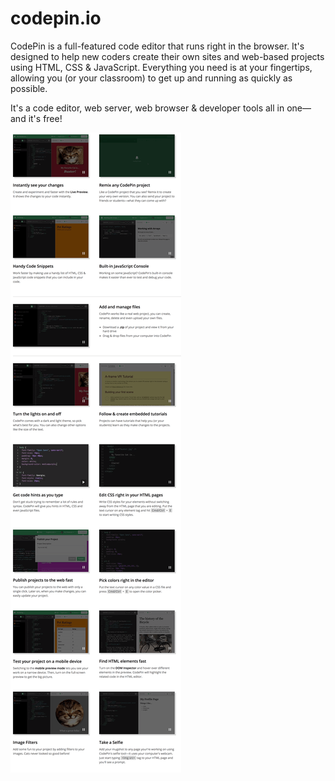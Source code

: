 # codepin.io
CodePin is a full-featured code editor that runs right in the browser. It's designed to help new coders create their own sites and web-based projects using HTML, CSS & JavaScript. Everything you need is at your fingertips, allowing you (or your classroom) to get up and running as quickly as possible.

It's a code editor, web server, web browser & developer tools all in one—and it's free!

![Codepin Features](https://raw.githubusercontent.com/CodepinIO/codepin.io/temp/codepin_features.png)
